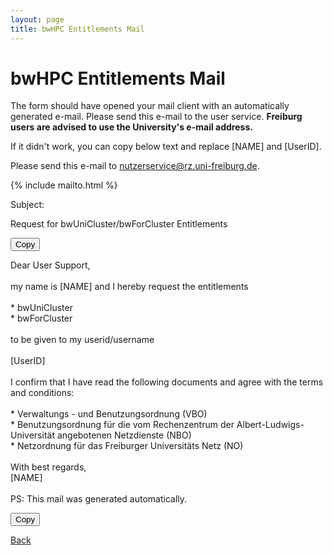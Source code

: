 ```yaml
---
layout: page
title: bwHPC Entitlements Mail
---
```


# bwHPC Entitlements Mail

The form should have opened your mail client with an automatically generated e-mail.
Please send this e-mail to the user service.
**Freiburg users are advised to use the University's e-mail address.**

If it didn't work, you can copy below text and replace \[NAME\] and \[UserID\].

Please send this e-mail to [nutzerservice@rz.uni-freiburg.de](mailto:nutzerservice@rz.uni-freiburg.de).

{% include mailto.html %}

<article class="message is-primary">
  <div class="message-header">
    <p>Subject:</p>
    <p id="subject">Request for bwUniCluster/bwForCluster Entitlements</p>
    <button class="button is-link" onclick="copyToClipboard('subject')">Copy</button>
  </div>
  <div class="message-body">
    <div class="field is-grouped">
        <p id="mail" data-html="true">Dear User Support,<br/>
<br/>
my name is [NAME] and I hereby request the entitlements<br/>
<br/>
* bwUniCluster<br/>
* bwForCluster<br/>
<br/>
to be given to my userid/username<br/>
<br/>
[UserID]<br/>
<br/>
I confirm that I have read the following documents and agree with the terms and conditions:<br/>
<br/>
* Verwaltungs - und Benutzungsordnung (VBO)<br/>
* Benutzungsordnung für die vom Rechenzentrum der Albert-Ludwigs-Universität angebotenen Netzdienste (NBO)<br/>
* Netzordnung für das Freiburger Universitäts Netz (NO)<br/>
<br/>
With best regards,<br/>
[NAME]<br/>
<br/>
PS: This mail was generated automatically.</p>
        <button class="button is-link is-light" onclick="copyToClipboard('mail')">Copy</button>
    </div>
  </div>
</article>

<a href="/bwhpc/entitlement/" class="button is-link">Back</a>